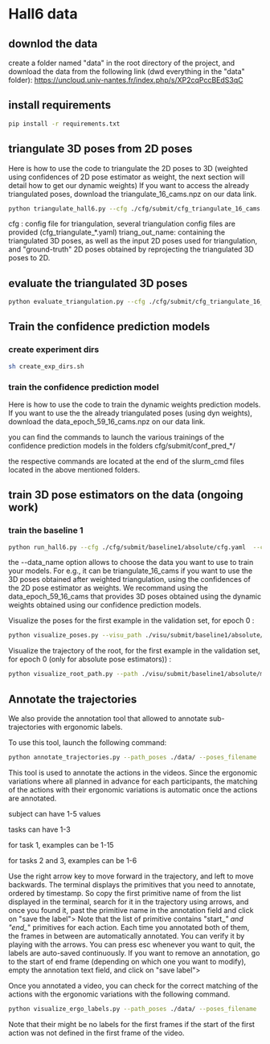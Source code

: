 # Hall6 data
## downlod the data
create a folder named "data" in the root directory of the project, and download the data from the following link (dwd everything in the "data" folder):
https://uncloud.univ-nantes.fr/index.php/s/XP2cqPccBEdS3qC
## install requirements
```bash
pip install -r requirements.txt
```
## triangulate 3D poses from 2D poses
Here is how to use the code to triangulate the 2D poses to 3D (weighted using confidences of 2D pose estimator as weight, the next section will detail how to get our dynamic weights)
If you want to access the already triangulated poses, download the triangulate_16_cams.npz on our data link.
```bash
python triangulate_hall6.py --cfg ./cfg/submit/cfg_triangulate_16_cams.yaml  --triang_out_name triangulated_3D_16_cams
```
cfg : config file for triangulation, several triangulation config files are provided (cfg_triangulate_*.yaml)
triang_out_name: containing the triangulated 3D poses, as well as the input 2D poses used for triangulation, and "ground-truth" 2D poses obtained by reprojecting  the triangulated 3D poses to 2D.

## evaluate the triangulated 3D poses
```bash 
python evaluate_triangulation.py --cfg ./cfg/submit/cfg_triangulate_16_cams.yaml --data_name triangulated_3D_16_cams
``` 

## Train the confidence prediction models
### create experiment dirs
```bash
sh create_exp_dirs.sh
```

### train the confidence prediction model
Here is how to use the code to train the dynamic weights prediction models.
If you want to use the the already triangulated poses (using dyn weights), download the data_epoch_59_16_cams.npz on our data link.

you can find the commands to launch the various trainings of the confidence prediction models in the folders
cfg/submit/conf_pred_*/

the respective commands are located at the end of the slurm_cmd files located in the above mentioned folders.


## train 3D pose estimators on the data (ongoing work)


### train the baseline 1
```bash
python run_hall6.py --cfg ./cfg/submit/baseline1/absolute/cfg.yaml  --ckpt_path ./checkpoint/submit/baseline1/absolute/main/ --log_path ./log/submit/baseline1/absolute/main/  --visu_path ./visu/submit/baseline1/absolute/main/ --data_name data_epoch_59_16_cams

```
the --data_name option allows to choose the data you want to use to train your models. For e.g., it can be triangulate_16_cams if you want to use the 3D poses obtained after weighted triangulation, using the confidences of the 2D pose estimator as weights. 
We recommand using the data_epoch_59_16_cams that provides 3D poses obtained using the dynamic weights obtained using our confidence prediction models.


Visualize the poses for the first example in the validation set, for epoch 0 :
```bash
python visualize_poses.py --visu_path ./visu/submit/baseline1/absolute/main/ --visu_epoch 0
```

Visualize the trajectory of the root, for the first example in the validation set, for epoch 0 (only for absolute pose estimators)) :
```bash 
python visualize_root_path.py --path ./visu/submit/baseline1/absolute/main/ --epoch 0
```

## Annotate the trajectories 
We also provide the annotation tool that allowed to annotate sub-trajectories with ergonomic labels.

To use this tool, launch the following command:
```bash 
python annotate_trajectories.py --path_poses ./data/ --poses_filename  triangulate_16_cams.npz --subject 1 --task 1 --example 1 --path_labels ./data/
```
This tool is used to annotate the actions in the videos.
Since the ergonomic variations where all planned in advance for each participants, the matching of the actions with their ergonomic variations is automatic once the actions are annotated.

subject can have 1-5 values

tasks can have 1-3

for task 1, examples can be 1-15

for tasks 2 and 3, examples can be 1-6

Use the right arrow key to move forward in the trajectory, and left to move backwards.
The terminal displays the primitives that you need to annotate, ordered by timestamp.
So copy the first primitive name of from the list displayed in the terminal, search for it in the trajectory using arrows, and once you found it, past the primitive name in the annotation field and click on "save the label">
Note that the list of primitive contains "start_*" and "end_*" primitives for each action. 
Each time you annotated both of them, the frames in between are automatically annotated. You can verify it by playing with the arrows.
You can press esc whenever you want to quit, the labels are auto-saved continuously.
If you want to remove an annotation, go to the start of end frame (depending on which one you want to modify), empty the annotation text field, and click on "save label">


Once you annotated a video, you can check for the correct matching of the actions with the ergonomic variations with the following command.

```bash 
python visualize_ergo_labels.py --path_poses ./data/ --poses_filename  triangulate_16_cams.npz --subject 1 --task 1 --example 1 --path_labels ./data/
```

Note that their might be no labels for the first frames if the start of the first action was not defined in the first frame of the video.
